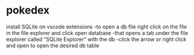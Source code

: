 # pokedex

install SQLite on vscode extensions
    -to open a db file right click on the file in the file explorer and click open database
    -that opens a tab under the file explorer called "SQLite Explorer" with the db
    -click the arrow or right click and open to open the desired db table